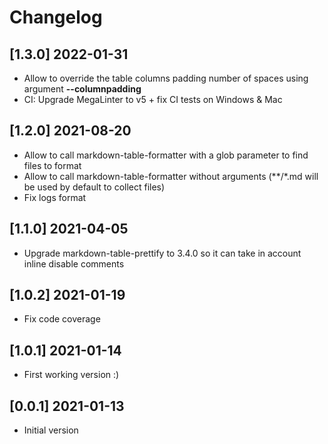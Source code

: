 # Changelog

## [1.3.0] 2022-01-31

- Allow to override the table columns padding number of spaces using argument **--columnpadding**
- CI: Upgrade MegaLinter to v5 + fix CI tests on Windows & Mac

## [1.2.0] 2021-08-20

- Allow to call markdown-table-formatter with a glob parameter to find files to format
- Allow to call markdown-table-formatter without arguments (**/*.md will be used by default to collect files)
- Fix logs format

## [1.1.0] 2021-04-05

- Upgrade markdown-table-prettify to 3.4.0 so it can take in account inline disable comments

## [1.0.2] 2021-01-19

- Fix code coverage

## [1.0.1] 2021-01-14

- First working version :)

## [0.0.1] 2021-01-13

- Initial version
